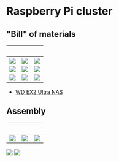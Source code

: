 # Raspberry Pi cluster

## "Bill" of materials

&nbsp;          | &nbsp;           | &nbsp;
----------------|------------------|----------------
![][Pis]        | ![][Heatsinks]   | ![][Standoffs]
![][USB cables] | ![][USB charger] | ![][UTP cables]
![][Switch]     | ![][NAS]         | ![][Velcro]

[Heatsinks]:   assets/images/heatsinks_800.jpg
[NAS]:         assets/images/nas_800.jpg
[Pis]:         assets/images/pis_800.jpg
[Standoffs]:   assets/images/standoffs_800.jpg
[Switch]:      assets/images/switch_800.jpg
[USB cables]:  assets/images/usb_cables_800.jpg
[USB charger]: assets/images/usb_charger_800.jpg
[UTP cables]:  assets/images/utp_cables_800.jpg
[Velcro]:      assets/images/velcro_800.jpg

- [WD EX2 Ultra NAS](nas.md)

## Assembly

&nbsp;       | &nbsp;                 | &nbsp;
-------------|------------------------|------------------------
![][Pi bare] | ![][Pi with heatsinks] | ![][Single pi with USB]

![][Pi tower]
![][Assembled]

[Assembled]:          assets/images/assembled_800.jpg
[Pi bare]:            assets/images/pi_bare_800.jpg
[Pi tower]:           assets/images/pi_tower_800.jpg
[Pi with heatsinks]:  assets/images/pi_with_heatsinks_800.jpg
[Single pi with USB]: assets/images/single_pi_with_usb_800.jpg
